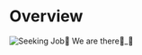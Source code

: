 # Overview
![Seeking Job💼 We are there👨_💼](https://user-images.githubusercontent.com/75971776/227737058-0edc3051-49d0-45bf-894f-4651ee7ab11a.png)

